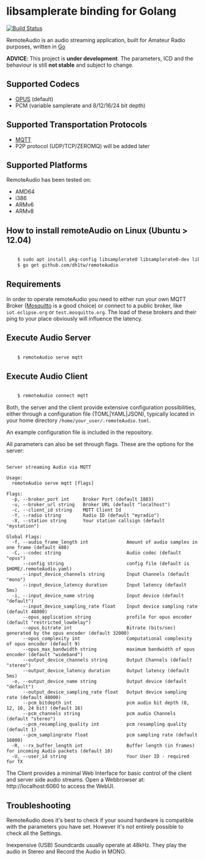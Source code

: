 # libsamplerate binding for Golang
[![Build Status](https://travis-ci.org/dh1tw/remoteAudio.svg?branch=master)](https://travis-ci.org/dh1tw/remoteAudio)

RemoteAudio is an audio streaming application, built for Amateur Radio purposes,
written in [Go](1)

**ADVICE**: This project is **under development**. The parameters, ICD and the
behaviour is still **not stable** and subject to change.

## Supported Codecs

- [OPUS](2) (default)
- PCM (variable samplerate and 8/12/16/24 bit depth)

## Supported Transportation Protocols

- [MQTT](3)
- P2P protocol (UDP/TCP/ZEROMQ) will be added later

## Supported Platforms

RemoteAudio has been tested on:

- AMD64
- i386
- ARMv6
- ARMv8

## How to install remoteAudio on Linux (Ubuntu > 12.04)

```bash

    $ sudo apt install pkg-config libsamplerate0 libsamplerate0-dev libopusfile-dev libopus-dev libportaudio2 portaudio19-dev
    $ go get github.com/dh1tw/remoteAudio

```

## Requirements

In order to operate remoteAudio you need to either run your own MQTT Broker
([Mosquitto](4) is a good choice) or connect to a public broker, like
`iot.eclipse.org` or `test.mosquitto.org`. The load of these brokers
and their ping to your place obviously will influence the latency.


## Execute Audio Server

```bash

    $ remoteAudio serve mqtt

```

## Execute Audio Client

```bash

    $ remoteAudio connect mqtt

```

Both, the server and the client provide extensive configuration possibilities,
either through a configuration file (TOML|YAML|JSON), typically located in
your home directory `/home/your_user/.remoteAudio.toml`.

An example configuration file is included in the repository.

All parameters can also be set through flags. These are the options for the
server:

```

Server streaming Audio via MQTT

Usage:
  remoteAudio serve mqtt [flags]

Flags:
  -p, --broker_port int     Broker Port (default 1883)
  -u, --broker_url string   Broker URL (default "localhost")
  -c, --client_id string    MQTT Client Id
  -Y, --radio string        Radio ID (default "myradio")
  -X, --station string      Your station callsign (default "mystation")

Global Flags:
  -f, --audio_frame_length int              Amount of audio samples in one frame (default 480)
  -C, --codec string                        Audio codec (default "opus")
      --config string                       config file (default is $HOME/.remoteAudio.yaml)
      --input_device_channels string        Input Channels (default "mono")
      --input_device_latency duration       Input latency (default 5ms)
  -i, --input_device_name string            Input device (default "default")
      --input_device_sampling_rate float    Input device sampling rate (default 48000)
      --opus_application string             profile for opus encoder (default "restricted_lowdelay")
      --opus_bitrate int                    Bitrate (bits/sec) generated by the opus encoder (default 32000)
      --opus_complexity int                 Computational complexity of opus encoder (default 9)
      --opus_max_bandwidth string           maximum bandwidth of opus encoder (default "wideband")
      --output_device_channels string       Output Channels (default "stereo")
      --output_device_latency duration      Output latency (default 5ms)
  -o, --output_device_name string           Output device (default "default")
      --output_device_sampling_rate float   Output device sampling rate (default 48000)
      --pcm_bitdepth int                    pcm audio bit depth (8, 12, 16, 24 bit) (default 16)
      --pcm_channels string                 pcm audio Channels (default "stereo")
      --pcm_resampling_quality int          pcm resampling quality (default 1)
      --pcm_samplingrate float              pcm sampling rate (default 16000)
  -R, --rx_buffer_length int                Buffer length (in frames) for incoming Audio packets (default 10)
  -U, --user_id string                      Your User ID - required for TX

```

The Client provides a minimal Web Interface for basic control of the
client and server side audio streams. Open a Webbrowser at:
http://localhost:6060 to access the WebUI.

## Troubleshooting

RemoteAudio does it's best to check if your sound hardware is compatible with
the parameters you have set. However it's not entirely possible to check all
the Settings.

Inexpensive (USB) Soundcards usually operate at 48kHz. They play the audio in
Stereo and Record the Audio in MONO.

[1]:https://golang.org
[2]:http://opus-codec.org
[3]:http://mqtt.org
[4]:https://mosquitto.org